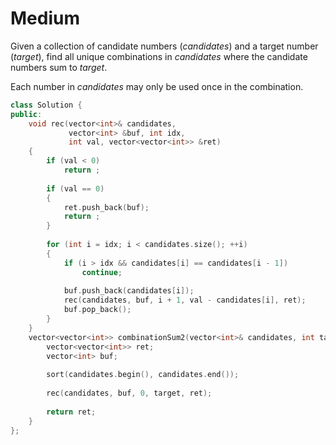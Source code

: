 # Medium

Given a collection of candidate numbers ($candidates$) and a target number ($target$), find all unique combinations in $candidates$ where the candidate numbers sum to $target$.

Each number in $candidates$ may only be used once in the combination.

```cpp
class Solution {
public:
    void rec(vector<int>& candidates, 
             vector<int> &buf, int idx, 
             int val, vector<vector<int>> &ret)
    {
        if (val < 0)
            return ;
        
        if (val == 0)
        {
            ret.push_back(buf);
            return ;
        }
        
        for (int i = idx; i < candidates.size(); ++i)
        {
            if (i > idx && candidates[i] == candidates[i - 1])
                continue;
            
            buf.push_back(candidates[i]);
            rec(candidates, buf, i + 1, val - candidates[i], ret);
            buf.pop_back();
        }
    }
    vector<vector<int>> combinationSum2(vector<int>& candidates, int target) {
        vector<vector<int>> ret;
        vector<int> buf;
        
        sort(candidates.begin(), candidates.end());
        
        rec(candidates, buf, 0, target, ret);
        
        return ret;
    }
};
```
